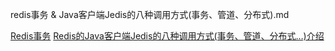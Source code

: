 redis事务 &  Java客户端Jedis的八种调用方式(事务、管道、分布式).md


[Redis事务](http://redisbook.readthedocs.io/en/latest/feature/transaction.html)
[Redis的Java客户端Jedis的八种调用方式(事务、管道、分布式…)介绍](http://www.blogways.net/blog/2013/06/02/jedis-demo.html)